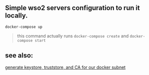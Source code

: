 ## Simple wso2 servers configuration to run it locally.


```
docker-compose up
```

> this command actually runs `docker-compose create` and `docker-compose start`

## see also:

[generate keystore, truststore, and CA for our docker subnet](deploy/common/repository/resources/security)
